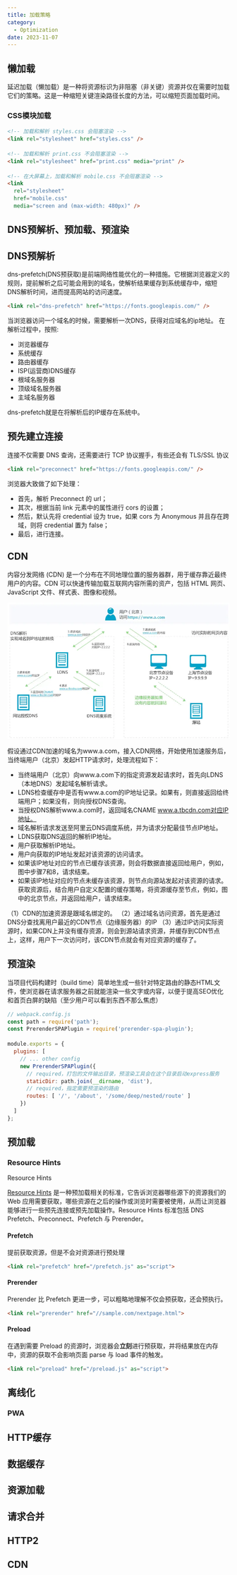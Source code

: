 ```yaml
---
title: 加载策略
category:
  - Optimization
date: 2023-11-07  
---
```

## 懒加载

延迟加载（懒加载）是一种将资源标识为非阻塞（非关键）资源并仅在需要时加载它们的策略。这是一种缩短关键渲染路径长度的方法，可以缩短页面加载时间。

### CSS模块加载

```html
<!-- 加载和解析 styles.css 会阻塞渲染 -->
<link rel="stylesheet" href="styles.css" />

<!-- 加载和解析 print.css 不会阻塞渲染 -->
<link rel="stylesheet" href="print.css" media="print" />

<!-- 在大屏幕上，加载和解析 mobile.css 不会阻塞渲染 -->
<link
  rel="stylesheet"
  href="mobile.css"
  media="screen and (max-width: 480px)" />
```  

## DNS预解析、预加载、预渲染

## DNS预解析

dns-prefetch(DNS预获取)是前端网络性能优化的一种措施。它根据浏览器定义的规则，提前解析之后可能会用到的域名，使解析结果缓存到系统缓存中，缩短DNS解析时间，进而提高网站的访问速度。

```html
<link rel="dns-prefetch" href="https://fonts.googleapis.com/" />
```

当浏览器访问一个域名的时候，需要解析一次DNS，获得对应域名的ip地址。 在解析过程中，按照:

- 浏览器缓存
- 系统缓存
- 路由器缓存
- ISP(运营商)DNS缓存
- 根域名服务器
- 顶级域名服务器
- 主域名服务器

dns-prefetch就是在将解析后的IP缓存在系统中。

## 预先建立连接

连接不仅需要 DNS 查询，还需要进行 TCP 协议握手，有些还会有 TLS/SSL 协议

```html
<link rel="preconnect" href="https://fonts.googleapis.com/" />
```

浏览器大致做了如下处理：

- 首先，解析 Preconnect 的 url；
- 其次，根据当前 link 元素中的属性进行 cors 的设置；
- 然后，默认先将 credential 设为 true，如果 cors 为 Anonymous 并且存在跨域，则将 credential 置为 false；
- 最后，进行连接。

## CDN

内容分发网络 (CDN) 是一个分布在不同地理位置的服务器群，用于缓存靠近最终用户的内容。CDN 可以快速传输加载互联网内容所需的资产，包括 HTML 网页、JavaScript 文件、样式表、图像和视频。

![](./images/load-policy/0337061738490360499.png)

假设通过CDN加速的域名为www.a.com，接入CDN网络，开始使用加速服务后，当终端用户（北京）发起HTTP请求时，处理流程如下：

- 当终端用户（北京）向www.a.com下的指定资源发起请求时，首先向LDNS（本地DNS）发起域名解析请求。
- LDNS检查缓存中是否有www.a.com的IP地址记录。如果有，则直接返回给终端用户；如果没有，则向授权DNS查询。
- 当授权DNS解析www.a.com时，返回域名CNAME www.a.tbcdn.com对应IP地址。
- 域名解析请求发送至阿里云DNS调度系统，并为请求分配最佳节点IP地址。
- LDNS获取DNS返回的解析IP地址。
- 用户获取解析IP地址。
- 用户向获取的IP地址发起对该资源的访问请求。
- 如果该IP地址对应的节点已缓存该资源，则会将数据直接返回给用户，例如，图中步骤7和8，请求结束。
- 如果该IP地址对应的节点未缓存该资源，则节点向源站发起对该资源的请求。获取资源后，结合用户自定义配置的缓存策略，将资源缓存至节点，例如，图中的北京节点，并返回给用户，请求结束。


（1）CDN的加速资源是跟域名绑定的。
（2）通过域名访问资源，首先是通过DNS分查找离用户最近的CDN节点（边缘服务器）的IP
（3）通过IP访问实际资源时，如果CDN上并没有缓存资源，则会到源站请求资源，并缓存到CDN节点上，这样，用户下一次访问时，该CDN节点就会有对应资源的缓存了。

## 预渲染

当项目代码构建时（build time）简单地生成一些针对特定路由的静态HTML文件，使浏览器在请求服务器之前就能渲染一些文字或内容，以便于提高SEO优化和首页白屏的缺陷（至少用户可以看到东西不那么焦虑）

```js
// webpack.config.js
const path = require('path');
const PrerenderSPAPlugin = require('prerender-spa-plugin');

module.exports = {
  plugins: [
    // ... other config
    new PrerenderSPAPlugin({
      // required，打包的文件输出目录，预渲染工具会在这个目录启动express服务
      staticDir: path.join(__dirname, 'dist'),
      // required，指定需要预渲染的路由
      routes: [ '/', '/about', '/some/deep/nested/route' ]
    })
  ]
};
```

## 预加载

### Resource Hints

Resource Hints

[Resource Hints](https://html.spec.whatwg.org/#linkTypes) 是一种预加载相关的标准，它告诉浏览器哪些源下的资源我们的 Web 应用需要获取，哪些资源在之后的操作或浏览时需要被使用，从而让浏览器能够进行一些预先连接或预先加载操作。Resource Hints 标准包括 DNS Prefetch、Preconnect、Prefetch 与 Prerender。


#### Prefetch

提前获取资源，但是不会对资源进行预处理
```html
<link rel="prefetch" href="/prefetch.js" as="script">
```

#### Prerender
Prerender 比 Prefetch 更进一步，可以粗略地理解不仅会预获取，还会预执行。

```html
<link rel="prerender" href="//sample.com/nextpage.html">
```

#### Preload
在遇到需要 Preload 的资源时，浏览器会**立刻**进行预获取，并将结果放在内存中，资源的获取不会影响页面 parse 与 load 事件的触发。
```html
<link rel="preload" href="/preload.js" as="script">
```


## 离线化

### PWA

## HTTP缓存

## 数据缓存

## 资源加载

## 请求合并

## HTTP2

## CDN
